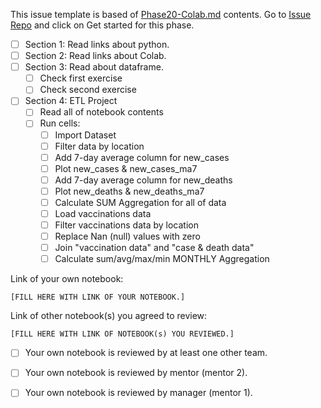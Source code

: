 This issue template is based of [Phase20-Colab.md](./Phase20-Colab.md) contents. Go to [Issue Repo](https://github.com/Star-Academy/codestar-intern-issues/issues/new/choose) and click on Get started for this phase.


- [ ] Section 1: Read links about python.
- [ ] Section 2: Read links about Colab.
- [ ] Section 3: Read about dataframe.
    - [ ] Check first exercise
    - [ ] Check second exercise
- [ ] Section 4: ETL Project
    - [ ] Read all of notebook contents
    - [ ] Run cells:
      - [ ] Import Dataset
      - [ ] Filter data by location
      - [ ] Add 7-day average column for new_cases
      - [ ] Plot new_cases & new_cases_ma7
      - [ ] Add 7-day average column for new_deaths
      - [ ] Plot new_deaths & new_deaths_ma7
      - [ ] Calculate SUM Aggregation for all of data
      - [ ] Load vaccinations data
      - [ ] Filter vaccinations data by location
      - [ ] Replace Nan (null) values with zero
      - [ ] Join "vaccination data" and "case & death data"
      - [ ] Calculate sum/avg/max/min MONTHLY Aggregation

Link of your own notebook:

`[FILL HERE WITH LINK OF YOUR NOTEBOOK.]`

Link of other notebook(s) you agreed to review:

`[FILL HERE WITH LINK OF NOTEBOOK(s) YOU REVIEWED.]`


- [ ] Your own notebook is reviewed by at least one other team.

- [ ] Your own notebook is reviewed by mentor (mentor 2).

- [ ] Your own notebook is reviewed by manager (mentor 1).
